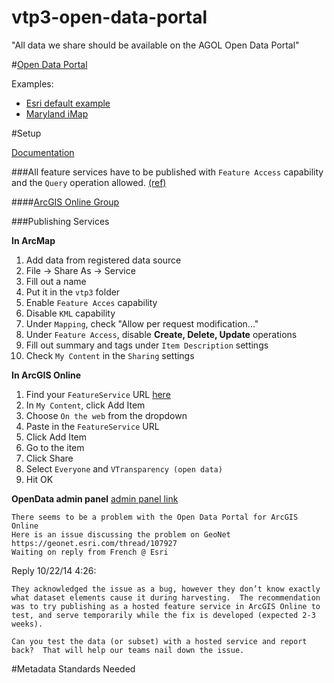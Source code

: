 vtp3-open-data-portal
=====================

"All data we share should be available on the AGOL Open Data Portal"

#[Open Data Portal](http://vtransparency.vtrans.opendata.arcgis.com/)

Examples: 
- [Esri default example](http://beta.esri.opendata.arcgis.com/)
- [Maryland iMap](http://data.imap.maryland.gov/)


#Setup

[Documentation](http://doc.arcgis.com/en/open-data)

###All feature services have to be published with `Feature Access` capability and the `Query` operation allowed. [(ref)](http://doc.arcgis.com/en/open-data/provider/specify-groups-for-open-data.htm)

####[ArcGIS Online Group](http://vtrans.maps.arcgis.com/home/group.html?id=6e800ae91782448c8263a1456a783fc6)

###Publishing Services

**In ArcMap**

1. Add data from registered data source
2. File -> Share As -> Service
3. Fill out a name 
4. Put it in the `vtp3` folder
5. Enable `Feature Acces` capability
6. Disable `KML` capability
7. Under `Mapping`, check "Allow per request modification..."
8. Under `Feature Access`, disable **Create, Delete, Update** operations
9. Fill out summary and tags under `Item Description` settings
10. Check `My Content` in the `Sharing` settings

**In ArcGIS Online**

1. Find your `FeatureService` URL [here](http://vtransmap01.aot.state.vt.us/arcgis/rest/services)
2. In `My Content`, click Add Item
3. Choose `On the web` from the dropdown
4. Paste in the `FeatureService` URL
5. Click Add Item
6. Go to the item
7. Click Share
8. Select `Everyone` and `VTransparency (open data)`  
9. Hit OK

**OpenData admin panel**
[admin panel link](https://opendata.arcgis.com/admin/#/sites)


```
There seems to be a problem with the Open Data Portal for ArcGIS Online
Here is an issue discussing the problem on GeoNet 
https://geonet.esri.com/thread/107927
Waiting on reply from French @ Esri
```
Reply 10/22/14 4:26:
```
They acknowledged the issue as a bug, however they don’t know exactly what dataset elements cause it during harvesting.  The recommendation was to try publishing as a hosted feature service in ArcGIS Online to test, and serve temporarily while the fix is developed (expected 2-3 weeks).   

Can you test the data (or subset) with a hosted service and report back?  That will help our teams nail down the issue.

```

#Metadata Standards
Needed
